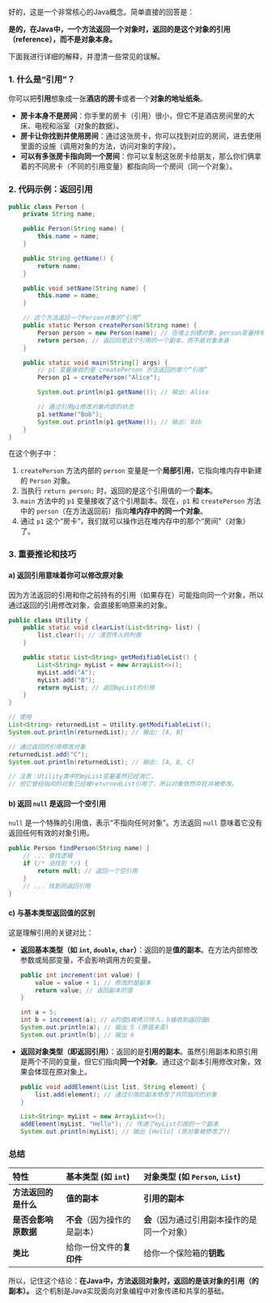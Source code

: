好的，这是一个非常核心的Java概念。简单直接的回答是：

**是的，在Java中，一个方法返回一个对象时，返回的是这个对象的引用（reference），而不是对象本身。**

下面我进行详细的解释，并澄清一些常见的误解。

### 1. 什么是“引用”？

你可以把**引用**想象成一张**酒店的房卡**或者一个**对象的地址纸条**。

*   **房卡本身不是房间**：你手里的房卡（引用）很小，但它不是酒店房间里的大床、电视和浴室（对象的数据）。
*   **房卡让你找到并使用房间**：通过这张房卡，你可以找到对应的房间，进去使用里面的设施（调用对象的方法，访问对象的字段）。
*   **可以有多张房卡指向同一个房间**：你可以复制这张房卡给朋友，那么你们俩拿着的不同房卡（不同的引用变量）都指向同一个房间（同一个对象）。

### 2. 代码示例：返回引用

```java
public class Person {
    private String name;

    public Person(String name) {
        this.name = name;
    }

    public String getName() {
        return name;
    }

    public void setName(String name) {
        this.name = name;
    }

    // 这个方法返回一个Person对象的“引用”
    public static Person createPerson(String name) {
        Person person = new Person(name); // 在堆上创建对象，person变量持有其引用
        return person; // 返回的是这个引用的一个副本，而不是对象本身
    }

    public static void main(String[] args) {
        // p1 变量接收的是 createPerson 方法返回的那个“引用”
        Person p1 = createPerson("Alice"); 

        System.out.println(p1.getName()); // 输出: Alice

        // 通过引用p1修改对象内部的状态
        p1.setName("Bob"); 
        System.out.println(p1.getName()); // 输出: Bob
    }
}
```

在这个例子中：
1.  `createPerson` 方法内部的 `person` 变量是一个**局部引用**，它指向堆内存中新建的 `Person` 对象。
2.  当执行 `return person;` 时，返回的是这个引用值的一个**副本**。
3.  `main` 方法中的 `p1` 变量接收了这个引用副本。现在，`p1` 和 `createPerson` 方法中的 `person`（在方法返回前）指向**堆内存中的同一个对象**。
4.  通过 `p1` 这个“房卡”，我们就可以操作远在堆内存中的那个“房间”（对象）了。

### 3. 重要推论和技巧

#### a) 返回引用意味着你可以修改原对象
因为方法返回的引用和你之前持有的引用（如果存在）可能指向同一个对象，所以通过返回的引用修改对象，会直接影响原来的对象。

```java
public class Utility {
    public static void clearList(List<String> list) {
        list.clear(); // 清空传入的列表
    }

    public static List<String> getModifiableList() {
        List<String> myList = new ArrayList<>();
        myList.add("A");
        myList.add("B");
        return myList; // 返回myList的引用
    }
}

// 使用
List<String> returnedList = Utility.getModifiableList(); 
System.out.println(returnedList); // 输出: [A, B]

// 通过返回的引用修改对象
returnedList.add("C");
System.out.println(returnedList); // 输出: [A, B, C]

// 注意：Utility类中的myList变量虽然已经消亡，
// 但它曾经指向的对象已经被returnedList引用了，所以对象依然存在并被修改。
```

#### b) 返回 `null` 是返回一个空引用
`null` 是一个特殊的引用值，表示“不指向任何对象”。方法返回 `null` 意味着它没有返回任何有效的对象引用。

```java
public Person findPerson(String name) {
    // ... 查找逻辑
    if (/* 没找到 */) {
        return null; // 返回一个空引用
    }
    // ... 找到则返回引用
}
```

#### c) 与基本类型返回值的区别
这是理解引用的关键对比：

*   **返回基本类型（如 `int`, `double`, `char`）**：返回的是**值的副本**。在方法内部修改参数或局部变量，不会影响调用方的变量。
    ```java
    public int increment(int value) {
        value = value + 1; // 修改的是副本
        return value; // 返回副本的值
    }

    int a = 5;
    int b = increment(a); // a的值5被拷贝传入，b接收到返回值6
    System.out.println(a); // 输出 5 (原值未变)
    System.out.println(b); // 输出 6
    ```

*   **返回对象类型（即返回引用）**：返回的是**引用的副本**。虽然引用副本和原引用是两个不同的变量，但它们指向**同一个对象**。通过这个副本引用修改对象，效果会体现在原对象上。
    ```java
    public void addElement(List list, String element) {
        list.add(element); // 通过引用的副本修改了共同指向的对象
    }

    List<String> myList = new ArrayList<>();
    addElement(myList, "Hello"); // 传递了myList引用的一个副本
    System.out.println(myList); // 输出 [Hello] (原对象被修改了!)
    ```

### 总结

| 特性 | 基本类型 (如 `int`) | 对象类型 (如 `Person`, `List`) |
| :--- | :--- | :--- |
| **方法返回的是什么** | **值的副本** | **引用的副本** |
| **是否会影响原数据** | **不会**（因为操作的是副本） | **会**（因为通过引用副本操作的是同一个对象） |
| **类比** | 给你一份文件的**复印件** | 给你一个保险箱的**钥匙** |

所以，记住这个结论：**在Java中，方法返回对象时，返回的是该对象的引用（的副本）。** 这个机制是Java实现面向对象编程中对象传递和共享的基础。